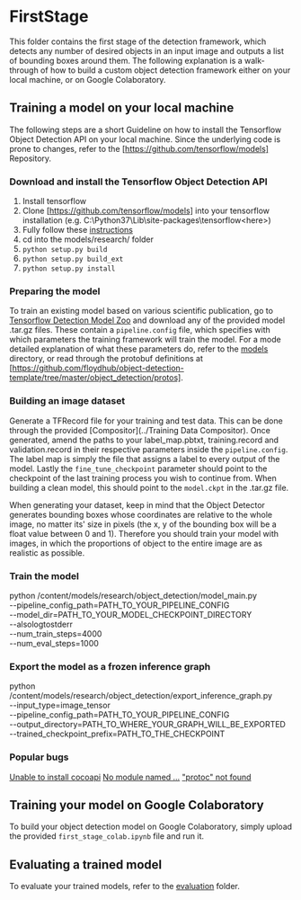 # FirstStage
This folder contains the first stage of the detection framework, which detects any number of desired objects in an input image and outputs a list of bounding boxes around them. The following explanation is a walk-through of how to build a custom object detection framework either on your local machine, or on Google Colaboratory.

## Training a model on your local machine
The following steps are a short Guideline on how to install the Tensorflow Object Detection API on your local machine. Since the underlying code is prone to changes, refer to the [https://github.com/tensorflow/models] Repository.

### Download and install the Tensorflow Object Detection API
1. Install tensorflow
2. Clone [https://github.com/tensorflow/models] into your tensorflow installation (e.g. C:\Python37\Lib\site-packages\tensorflow\<here>)
3. Fully follow these [instructions](https://github.com/tensorflow/models/blob/master/research/object_detection/g3doc/installation.md)
4. cd into the models/research/ folder
5. `python setup.py build`
6. `python setup.py build_ext`
7. `python setup.py install`

### Preparing the model
To train an existing model based on various scientific publication, go to [Tensorflow Detection Model Zoo](https://github.com/tensorflow/models/blob/master/research/object_detection/g3doc/detection_model_zoo.md) and download any of the provided model .tar.gz files. These contain a `pipeline.config` file, which specifies with which parameters the training framework will train the model. For a mode detailed explanation of what these parameters do, refer to the [models](models/) directory, or read through the protobuf definitions at [https://github.com/floydhub/object-detection-template/tree/master/object_detection/protos].

### Building an image dataset
Generate a TFRecord file for your training and test data. This can be done through the provided [Compositor](../Training Data Compositor). Once generated, amend the paths to your label_map.pbtxt, training.record and validation.record in their respective parameters inside the `pipeline.config`. The label map is simply the file that assigns a label to every output of the model. Lastly the `fine_tune_checkpoint` parameter should point to the checkpoint of the last training process you wish to continue from. When building a clean model, this should point to the `model.ckpt` in the .tar.gz file.

When generating your dataset, keep in mind that the Object Detector generates bounding boxes whose coordinates are relative to the whole image, no matter its' size in pixels (the x, y of the bounding box will be a float value between 0 and 1). Therefore you should train your model with images, in which the proportions of object to the entire image are as realistic as possible.

### Train the model
python /content/models/research/object_detection/model_main.py \
    --pipeline_config_path=PATH_TO_YOUR_PIPELINE_CONFIG \
    --model_dir=PATH_TO_YOUR_MODEL_CHECKPOINT_DIRECTORY \
    --alsologtostderr \
    --num_train_steps=4000 \
    --num_eval_steps=1000

### Export the model as a frozen inference graph
python /content/models/research/object_detection/export_inference_graph.py \
    --input_type=image_tensor \
    --pipeline_config_path=PATH_TO_YOUR_PIPELINE_CONFIG \
    --output_directory=PATH_TO_WHERE_YOUR_GRAPH_WILL_BE_EXPORTED \
    --trained_checkpoint_prefix=PATH_TO_THE_CHECKPOINT

### Popular bugs
[Unable to install cocoapi](https://github.com/cocodataset/cocoapi/issues/295)
[No module named ...](https://github.com/tensorflow/models/issues/1842)
["protoc" not found](https://stackoverflow.com/questions/52929161/cannot-find-protoc-command?rq=1)

## Training your model on Google Colaboratory
To build your object detection model on Google Colaboratory, simply upload the provided `first_stage_colab.ipynb` file and run it.

## Evaluating a trained model
To evaluate your trained models, refer to the [evaluation](evaluation/) folder.
